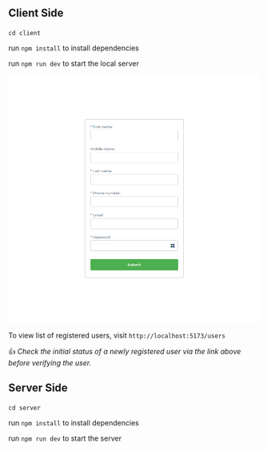 ## Client Side

`cd client`

run `npm install` to install dependencies

run `npm run dev` to start the local server

![Registration form](8c220d87-7ce9-497c-9a9e-dd602ebd6be6.png)

To view list of registered users, visit `http://localhost:5173/users`

:+1: *Check the initial status of a newly registered user via the link above before verifying the user.*


## Server Side

`cd server`

run `npm install` to install dependencies

run `npm run dev` to start the server
